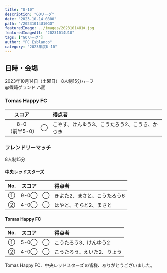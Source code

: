 ```yaml
---
title: "U-10"
description: "GOリーグ"
date: "2023-10-14 0800"
path: "/20231014U10GO"
featuredImage: ../images/20231014U10.jpg
featuredImageAlt: "20231014U10"
tags: ["GOリーグ"]
author: "FC Esblanco"
category: "2023年度U-10"
---
```


## 日時・会場

2023年10月14日（土曜日）
8人制15分ハーフ  
@篠崎グランド ハ面

### Tomas Happy FC

| スコア |   | 得点者  |
|:------:|:-:|:--------|
|8-0<br/>（前半5-0） | ◯ | こやす、けんゆう3、こうたろう2、こうき、かつき |


### フレンドリーマッチ
8人制15分  

#### 中央レッドスターズ

| No.| スコア |   | 得点者  |
|:--:|:------:|:-:|:--------|
|①| 9-0◯ | ◯ | きよた2、まさと、こうたろう6 |
|②| 4-0◯ | ◯ | はやと、そらと2、まさと |

#### Tomas Happy FC

| No.| スコア |   | 得点者  |
|:--:|:------:|:-:|:--------|
|①| 5-0◯ | ◯ | こうたろう3、けんゆう2 |
|②| 4-0◯ | ◯ | こうたろう、えいた2、りょう |

Tomas Happy FC、中央レッドスターズ の皆様、ありがとうございました。
